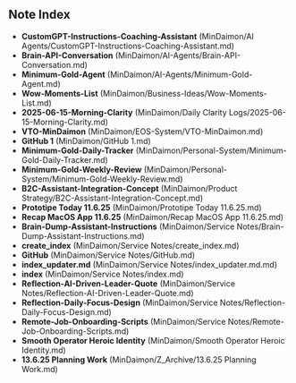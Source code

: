 ## Note Index

- **CustomGPT-Instructions-Coaching-Assistant** (MinDaimon/AI Agents/CustomGPT-Instructions-Coaching-Assistant.md)
- **Brain-API-Conversation** (MinDaimon/AI-Agents/Brain-API-Conversation.md)
- **Minimum-Gold-Agent** (MinDaimon/AI-Agents/Minimum-Gold-Agent.md)
- **Wow-Moments-List** (MinDaimon/Business-Ideas/Wow-Moments-List.md)
- **2025-06-15-Morning-Clarity** (MinDaimon/Daily Clarity Logs/2025-06-15-Morning-Clarity.md)
- **VTO-MinDaimon** (MinDaimon/EOS-System/VTO-MinDaimon.md)
- **GitHub 1** (MinDaimon/GitHub 1.md)
- **Minimum-Gold-Daily-Tracker** (MinDaimon/Personal-System/Minimum-Gold-Daily-Tracker.md)
- **Minimum-Gold-Weekly-Review** (MinDaimon/Personal-System/Minimum-Gold-Weekly-Review.md)
- **B2C-Assistant-Integration-Concept** (MinDaimon/Product Strategy/B2C-Assistant-Integration-Concept.md)
- **Prototipe Today 11.6.25** (MinDaimon/Prototipe Today 11.6.25.md)
- **Recap MacOS App 11.6.25** (MinDaimon/Recap MacOS App 11.6.25.md)
- **Brain-Dump-Assistant-Instructions** (MinDaimon/Service Notes/Brain-Dump-Assistant-Instructions.md)
- **create_index** (MinDaimon/Service Notes/create_index.md)
- **GitHub** (MinDaimon/Service Notes/GitHub.md)
- **index_updater.md** (MinDaimon/Service Notes/index_updater.md.md)
- **index** (MinDaimon/Service Notes/index.md)
- **Reflection-AI-Driven-Leader-Quote** (MinDaimon/Service Notes/Reflection-AI-Driven-Leader-Quote.md)
- **Reflection-Daily-Focus-Design** (MinDaimon/Service Notes/Reflection-Daily-Focus-Design.md)
- **Remote-Job-Onboarding-Scripts** (MinDaimon/Service Notes/Remote-Job-Onboarding-Scripts.md)
- **Smooth Operator Heroic Identity** (MinDaimon/Smooth Operator Heroic Identity.md)
- **13.6.25 Planning Work** (MinDaimon/Z_Archive/13.6.25 Planning Work.md)
